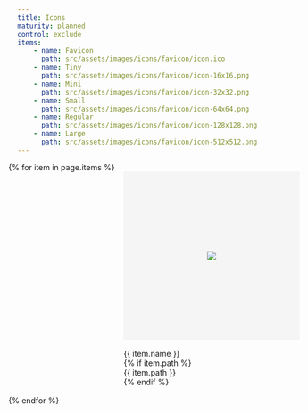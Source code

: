 ```yaml
---
title: Icons
maturity: planned
control: exclude
items:
    - name: Favicon
      path: src/assets/images/icons/favicon/icon.ico
    - name: Tiny
      path: src/assets/images/icons/favicon/icon-16x16.png
    - name: Mini
      path: src/assets/images/icons/favicon/icon-32x32.png
    - name: Small
      path: src/assets/images/icons/favicon/icon-64x64.png
    - name: Regular
      path: src/assets/images/icons/favicon/icon-128x128.png
    - name: Large
      path: src/assets/images/icons/favicon/icon-512x512.png
---
```


<style>
.set {
  display: flex;
  flex-wrap: wrap;
  margin: 0 -1rem;
  margin-top: 0;
  padding: 0;
  list-style: none;
}
li {
  flex: 1 0 20%;
  margin: 1rem;
}
.image {
  display: flex;
  flex-direction: column;
  align-items: center;
  justify-content: center;
  width: 100%;
  min-width: 280px;
  height: 300px;
  background-color: whitesmoke;
  border: 1px solid whitesmoke;
  margin-bottom: 1rem;
}
img {
  max-height: 100%;
}
p {
  margin: 0;
}
</style>
<ul class="set">
{% for item in page.items %} 
  <li>
    <div class="image"><img src="{{ site.baseurl }}/{{ item.path }}"/></div>
    <p class="header">{{ item.name }}</p>
    {% if item.path %}<p>{{ item.path }}</p>{% endif %}
  </li>
{% endfor %}
</ul>
